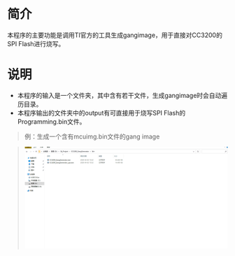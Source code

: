 # 简介
本程序的主要功能是调用TI官方的工具生成gangimage，用于直接对CC3200的SPI Flash进行烧写。

# 说明

* 本程序的输入是一个文件夹，其中含有若干文件，生成gangimage时会自动遍历目录。
* 本程序输出的文件夹中的output有可直接用于烧写SPI Flash的Programming.bin文件。

> 例：生成一个含有mcuimg.bin文件的gang image

>  ![示例](doc/CC3200_GangGenerator.gif)

